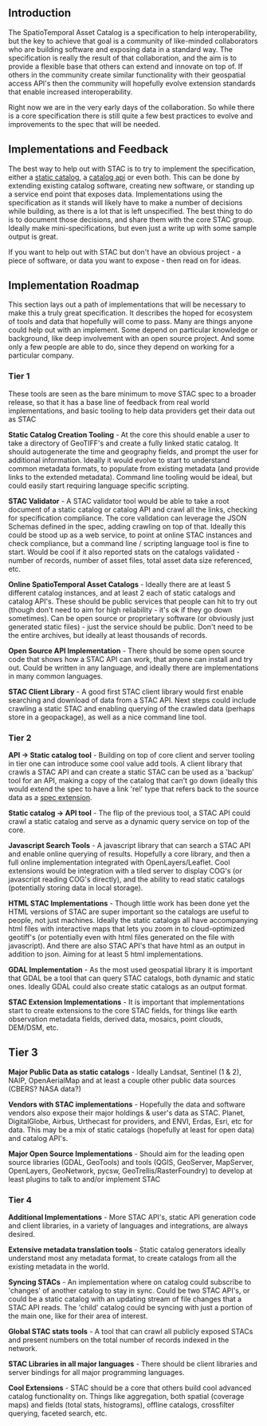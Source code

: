 ## Introduction

The SpatioTemporal Asset Catalog is a specification to help interoperability, but the key to achieve that goal is a community
of like-minded collaborators who are building software and exposing data in a standard way. The specification is really 
the result of that collaboration, and the aim is to provide a flexible base that others can extend and innovate on top of.
If others in the community create similar functionality with their geospatial access API's then the community will hopefully
evolve extension standards that enable increased interoperability.

Right now we are in the very early days of the collaboration. So while there is a core specification there is still quite a 
few best practices to evolve and improvements to the spec that will be needed. 

## Implementations and Feedback

The best way to help out with STAC is to try to implement the specification, either a [static catalog](catalog-spec/README.md), a 
[catalog api](https://github.com/radiantearth/stac-api-spec) or even both. This can be done by extending existing catalog software, creating new software, or 
standing up a service end point that exposes data. Implementations using the specification as it stands will likely 
have to make a number of decisions while building, as there is a lot that is left unspecified. The best thing to do 
is to document those decisions, and share them with the core STAC group. Ideally make mini-specifications, but even just
a write up with some sample output is great. 

If you want to help out with STAC but don't have an obvious project - a piece of software, or data you want to expose - then
read on for ideas.

## Implementation Roadmap

This section lays out a path of implementations that will be necessary to make this a truly great specification. It describes
the hoped for ecosystem of tools and data that hopefully will come to pass. Many are things anyone could help out with an 
implement. Some depend on particular knowledge or background, like deep involvement with an open source project. And some
only a few people are able to do, since they depend on working for a particular company.

### Tier 1

These tools are seen as the bare minimum to move STAC spec to a broader release, so that it has a base line of feedback from
real world implementations, and basic tooling to help data providers get their data out as STAC

**Static Catalog Creation Tooling** - At the core this should enable a user to take a directory of GeoTIFF's and create 
a fully linked static catalog. It should autogenerate the time and geography fields, and prompt the user for additional information.
Ideally it would evolve to start to understand common metadata formats, to populate from existing metadata (and provide links
to the extended metadata). Command line tooling would be ideal, but could easily start requiring language specific scripting.

**STAC Validator** - A STAC validator tool would be able to take a root document of a static catalog or catalog API and crawl
all the links, checking for specification compliance. The core validation can leverage the JSON Schemas defined in the spec,
adding crawling on top of that. Ideally this could be stood up as a web service, to point at online STAC instances and check
compliance, but a command line / scripting language tool is fine to start. Would be cool if it also reported stats on the 
catalogs validated - number of records, number of asset files, total asset data size referenced, etc.

**Online SpatioTemporal Asset Catalogs** - Ideally there are at least 5 different catalog instances, and at least 2 each of static
catalogs and catalog API's. These should be public services that people can hit to try out (though don't need to aim for
high reliability - it's ok if they go down sometimes). Can be open source or proprietary software (or obviously just
generated static files) - just the service should be public. Don't need to be the entire archives, but ideally at least
thousands of records.

**Open Source API Implementation** - There should be some open source code that shows how a STAC API can work, that anyone
can install and try out. Could be written in any language, and ideally there are implementations in many common languages.

**STAC Client Library** - A good first STAC client library would first enable searching and download of data from a STAC API. 
Next steps could include crawling a static STAC and enabling querying of the crawled data (perhaps store in a geopackage), as
well as a nice command line tool.

### Tier 2

**API -> Static catalog tool** - Building on top of core client and server tooling in tier one can introduce some cool value add tools.
A client library that crawls a STAC API and can create a static STAC can be used as a 'backup' tool for an API, making a copy
of the catalog that can't go down (ideally this would extend the spec to have a link 'rel' type that refers back to the source
data as a [spec extension](extensions/). 

**Static catalog -> API tool** - The flip of the previous tool,  a STAC API could crawl a static catalog and serve as a 
dynamic query service on top of the core.

**Javascript Search Tools** - A javascript library that can search a STAC API and enable online querying of results. Hopefully
a core library, and then a full online implementation integrated with OpenLayers/Leaflet. Cool extensions would be integration
with a tiled server to display COG's (or javascript reading COG's directly), and the ability to read static catalogs 
(potentially storing data in local storage). 

**HTML STAC Implementations** - Though little work has been done yet the HTML versions of STAC are super important so the catalogs
are useful to people, not just machines. Ideally the static catalogs all have accompanying html files with interactive maps that
lets you zoom in to cloud-optimized geotiff's (or potentially even with html files generated on the file with javascript). And
there are also STAC API's that have html as an output in addition to json. Aiming for at least 5 html implementations.

**GDAL Implementation** - As the most used geospatial library it is important that GDAL be a tool that can query STAC catalogs,
both dynamic and static ones. Ideally GDAL could also create static catalogs as an output format. 

**STAC Extension Implementations** - It is important that implementations start to create extensions to the core STAC fields,
for things like earth observation metadata fields, derived data, mosaics, point clouds, DEM/DSM, etc. 

## Tier 3

**Major Public Data as static catalogs** - Ideally Landsat, Sentinel (1 & 2), NAIP, OpenAerialMap and at least a couple other public data
sources (CBERS? NASA data?)

**Vendors with STAC implementations** - Hopefully the data and software vendors also expose their major holdings & user's
data as STAC. Planet, DigitalGlobe, Airbus, Urthecast for providers, and ENVI, Erdas, Esri, etc for data. This may be a 
mix of static catalogs (hopefully at least for open data) and catalog API's.

**Major Open Source Implementations** - Should aim for the leading open source libraries (GDAL, GeoTools) and tools (QGIS, GeoServer,
MapServer, OpenLayers, GeoNetwork, pycsw, GeoTrellis/RasterFoundry) to develop at least plugins to talk to and/or implement STAC

### Tier 4

**Additional Implementations** - More STAC API's, static API generation code and client libraries, in a variety of languages
and integrations, are always desired. 

**Extensive metadata translation tools** - Static catalog generators ideally understand most any metadata format, to create
catalogs from all the existing metadata in the world.

**Syncing STACs** - An implementation where on catalog could subscribe to 'changes' of another catalog to stay in sync. Could
be two STAC API's, or could be a static catalog with an updating stream of file changes that a STAC API reads. The 'child'
catalog could be syncing with just a portion of the main one, like for their area of interest.

**Global STAC stats tools** - A tool that can crawl all publicly exposed STACs and present numbers on the total number of 
records indexed in the network.

**STAC Libraries in all major languages** - There should be client libraries and server bindings for all major programming
languages. 

**Cool Extensions** - STAC should be a core that others build cool advanced catalog functionality on. Things like aggregation,
both spatial (coverage maps) and fields (total stats, histograms), offline catalogs, crossfilter querying, faceted search,
etc.

